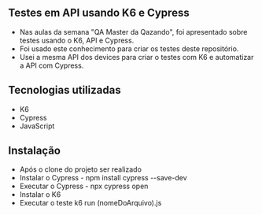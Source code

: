 ## Testes em API usando K6 e Cypress

* Nas aulas da semana "QA Master da Qazando", foi apresentado sobre testes usando o K6, API e Cypress.
* Foi usado este conhecimento para criar os testes deste repositório.
* Usei a mesma API dos devices para criar o testes com K6 e automatizar a API com Cypress.

## Tecnologias utilizadas
* K6
* Cypress
* JavaScript

## Instalação
* Após o clone do projeto ser realizado
* Instalar o Cypress - npm install cypress --save-dev
* Executar o Cypress - npx cypress open
* Instalar o K6
* Executar o teste k6 run (nomeDoArquivo).js